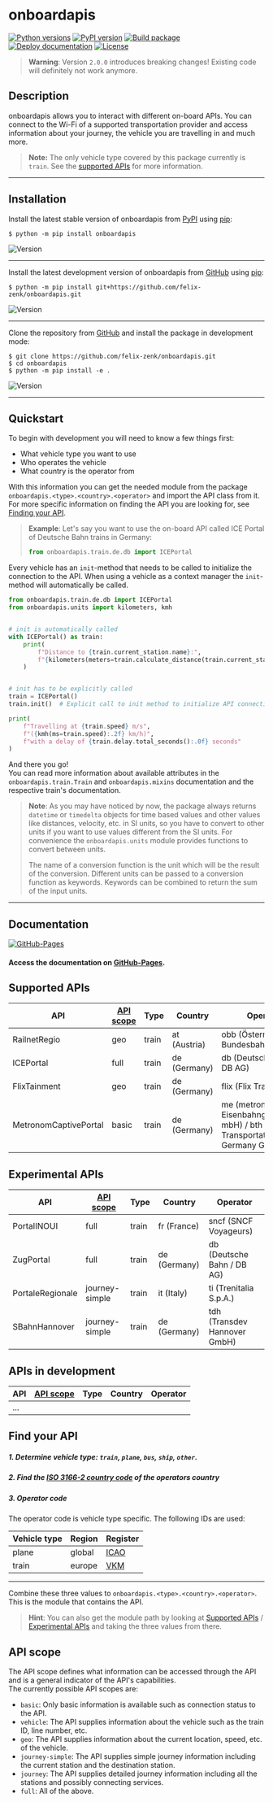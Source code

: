 onboardapis
===

[![Python versions](https://img.shields.io/pypi/pyversions/onboardapis)](https://pypi.org/project/onboardapis)
[![PyPI version](https://badge.fury.io/py/onboardapis.svg)](https://pypi.org/project/onboardapis)
[![Build package](https://github.com/felix-zenk/onboardapis/actions/workflows/build.yml/badge.svg)](https://github.com/felix-zenk/onboardapis/actions/workflows/build.yml)
[![Deploy documentation](https://github.com/felix-zenk/onboardapis/actions/workflows/docs.yml/badge.svg)](https://github.com/felix-zenk/onboardapis/actions/workflows/docs.yml)
[![License](https://img.shields.io/github/license/felix-zenk/onboardapis)](https://github.com/felix-zenk/onboardapis/blob/main/LICENSE)

> **Warning**: Version `2.0.0` introduces breaking changes! Existing code will definitely not work anymore.

## Description

onboardapis allows you to interact with different on-board APIs.
You can connect to the Wi-Fi of a supported transportation provider
and access information about your journey, the vehicle you are travelling in and much more.

> **Note:** The only vehicle type covered by this package currently is `train`.
> See the [supported APIs](#supported-apis) for more information.

---

## Installation

Install the latest stable version of onboardapis
from [PyPI](https://pypi.org/project/onboardapis)
using [pip](https://pip.pypa.io/en/stable/installation/):

```shell
$ python -m pip install onboardapis
```

![Version](https://img.shields.io/pypi/v/onboardapis?label=%20)

---

Install the latest development version of onboardapis
from [GitHub](https://github.com/felix-zenk/onboardapis)
using [pip](https://pip.pypa.io/en/stable/installation/):

```shell
$ python -m pip install git+https://github.com/felix-zenk/onboardapis.git
```

![Version](https://img.shields.io/badge/v2.0.0-%20?color=1081c2)

---

Clone the repository
from [GitHub](https://github.com/felix-zenk/onboardapis)
and install the package in development mode:

```shell
$ git clone https://github.com/felix-zenk/onboardapis.git
$ cd onboardapis
$ python -m pip install -e .
```

![Version](https://img.shields.io/badge/v2.0.0-%20?color=1081c2)

---

## Quickstart

To begin with development you will need to know a few things first:

* What vehicle type you want to use
* Who operates the vehicle
* What country is the operator from

With this information you can get the needed module from the package 
``onboardapis.<type>.<country>.<operator>`` and import the API class from it.
For more specific information on finding the API you are looking for,
see [Finding your API](#find-your-api).

> **Example**: Let's say you want to use the on-board API called ICE Portal of Deutsche Bahn trains in Germany:
> ```python
> from onboardapis.train.de.db import ICEPortal
> ```

Every vehicle has an ``init``-method that needs to be called to initialize the connection to the API.
When using a vehicle as a context manager the ``init``-method will automatically be called.

```python
from onboardapis.train.de.db import ICEPortal
from onboardapis.units import kilometers, kmh


# init is automatically called
with ICEPortal() as train:
    print(
        f"Distance to {train.current_station.name}:",
        f"{kilometers(meters=train.calculate_distance(train.current_station)):.1f} km"
    )


# init has to be explicitly called
train = ICEPortal()
train.init()  # Explicit call to init method to initialize API connection

print(
    f"Travelling at {train.speed} m/s",
    f"({kmh(ms=train.speed):.2f} km/h)",
    f"with a delay of {train.delay.total_seconds():.0f} seconds"
)
```

And there you go!  
You can read more information about available attributes in the ``onboardapis.train.Train`` and ``onboardapis.mixins`` documentation
and the respective train's documentation.

> **Note**: As you may have noticed by now, the package always returns `datetime` or `timedelta` objects for time based values
> and other values like distances, velocity, etc. in SI units,
> so you have to convert to other units if you want to use values different from the SI units.
> For convenience the ``onboardapis.units`` module provides functions to convert between units.
>
> The name of a conversion function is the unit which will be the result of the conversion.
> Different units can be passed to a conversion function as keywords.
> Keywords can be combined to return the sum of the input units.

---

## Documentation
[![GitHub-Pages](https://github.com/felix-zenk/onboardapis/actions/workflows/docs.yml/badge.svg)](https://felix-zenk.github.io/onboardapis/)

#### Access the documentation on [GitHub-Pages](https://felix-zenk.github.io/onboardapis/).


## Supported APIs

| API                   | [API scope](#api-scope) | Type  | Country      | Operator                                                                           |
|-----------------------|-------------------------|-------|--------------|------------------------------------------------------------------------------------|
| RailnetRegio          | geo                     | train | at (Austria) | obb (Österreichische Bundesbahnen)                                                 |
| ICEPortal             | full                    | train | de (Germany) | db (Deutsche Bahn / DB AG)                                                         |
| FlixTainment          | geo                     | train | de (Germany) | flix (Flix Train GmbH)                                                             |
| MetronomCaptivePortal | basic                   | train | de (Germany) | me (metronom Eisenbahngesellschaft mbH) / bth (ALSTOM Transportation Germany GmbH) |

## Experimental APIs

| API              | [API scope](#api-scope) | Type  | Country      | Operator                     |
|------------------|-------------------------|-------|--------------|------------------------------|
| PortalINOUI      | full                    | train | fr (France)  | sncf (SNCF Voyageurs)        |
| ZugPortal        | full                    | train | de (Germany) | db (Deutsche Bahn / DB AG)   |
| PortaleRegionale | journey-simple          | train | it (Italy)   | ti (Trenitalia S.p.A.)       |
| SBahnHannover    | journey-simple          | train | de (Germany) | tdh (Transdev Hannover GmbH) |

## APIs in development

| API  | [API scope](#api-scope) | Type  | Country | Operator |
|------|-------------------------|-------|---------|----------|
| ...  |                         |       |         |          |

## Find your API

##### 1. Determine vehicle type: ``train``, ``plane``, ``bus``, ``ship``, ``other``.
##### 2. Find the [ISO 3166-2 country code](https://en.wikipedia.org/wiki/ISO_3166-2#Current_codes) of the operators country
##### 3. Operator code

The operator code is vehicle type specific. The following IDs are used:

| Vehicle type | Region | Register                                                    |
|--------------|--------|-------------------------------------------------------------|
| plane        | global | [ICAO](https://en.wikipedia.org/wiki/List_of_airline_codes) |
| train        | europe | [VKM](https://www.era.europa.eu/domains/registers/vkm_en)   |

---

Combine these three values to `onboardapis.<type>.<country>.<operator>`.
This is the module that contains the API.

> **Hint**: You can also get the module path by looking at [Supported APIs](#supported-apis)
> / [Experimental APIs](#experimental-apis) and taking the three values from there.

## API scope

The API scope defines what information can be accessed through the API
and is a general indicator of the API's capabilities.  
The currently possible API scopes are:
- ``basic``: Only basic information is available such as connection status to the API.
- ``vehicle``: The API supplies information about the vehicle such as the train ID, line number, etc.
- ``geo``: The API supplies information about the current location, speed, etc. of the vehicle.
- ``journey-simple``: The API supplies simple journey information including the current station and the destination station.
- ``journey``: The API supplies detailed journey information including all the stations and possibly connecting services.
- ``full``: All of the above.
